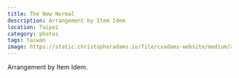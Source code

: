```yaml
---
title: The New Normal
description: Arrangement by Item Idem
location: Taipei
category: photos
tags: taiwan
image: https://static.christopheradams.io/file/cxadams-website/medium/albums/2019/20190525-2357_Taipei_Cyril/20190525-2357_Taipei_Cyril_L1003569-0.jpg
---
```


Arrangement by Item Idem.
